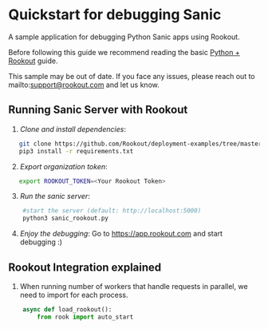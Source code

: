 
# Quickstart for debugging Sanic

A sample application for debugging Python Sanic apps using Rookout.

Before following this guide we recommend reading the basic [Python + Rookout](https://docs.rookout.com/docs/sdk-setup.html) guide.

This sample may be out of date. If you face any issues, please reach out to mailto:support@rookout.com and let us know.

## Running Sanic Server with Rookout

1. *Clone and install dependencies*:
 ```bash
    git clone https://github.com/Rookout/deployment-examples/tree/master/python-sanic
    pip3 install -r requirements.txt
```

2. *Export organization token*:
 ```bash
 	export ROOKOUT_TOKEN=<Your Rookout Token>
```

3. *Run the sanic server*:
```bash
    #start the server (default: http://localhost:5000)
    python3 sanic_rookout.py
```

4. *Enjoy the debugging*:
	Go to https://app.rookout.com and start debugging :)

## Rookout Integration explained
1. When running number of workers that handle requests in parallel, we need to import for each process.
```python
    async def load_rookout():
    	from rook import auto_start
```

[Python + Rookout]: https://docs.rookout.com/docs/sdk-setup.html


